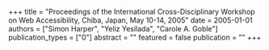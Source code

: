 +++
title = "Proceedings of the International Cross-Disciplinary Workshop on Web Accessibility, Chiba, Japan, May 10-14, 2005"
date = 2005-01-01
authors = ["Simon Harper", "Yeliz Yesilada", "Carole A. Goble"]
publication_types = ["0"]
abstract = ""
featured = false
publication = ""
+++

